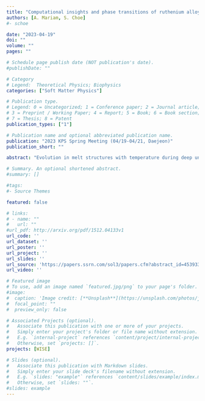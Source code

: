 ```yaml
---
title: "Computational insights and phase transitions of ruthenium alloy using classical molecular dynamics"
authors: [A. Mariam, S. Choe]
#- schoe

date: "2023-04-19"
doi: ""
volume: ""
pages: ""

# Schedule page publish date (NOT publication's date).
#publishDate: ""

# Category
# Legend:  Theoretical Physics; Biophysics
categories: ["Soft Matter Physics"]

# Publication type.
# Legend: 0 = Uncategorized; 1 = Conference paper; 2 = Journal article;
# 3 = Preprint / Working Paper; 4 = Report; 5 = Book; 6 = Book section;
# 7 = Thesis; 8 = Patent
publication_types: ["1"]

# Publication name and optional abbreviated publication name.
publication: "2023 KPS Spring Meeting (04/19-04/21, Daejeon)"
publication_short: ""

abstract: "Evolution in melt structures with temperature during deep undercooling, forming uniform melt-free crystal sites, and the effect of the melt state on solidification behaviors by using embedded atom method (EAM) potential, all have theoretical significance for understanding the mechanism of metal solidification. This EAM potential has remarkable accuracy and a wide range of properties, including mechanical properties, lattice dynamics, the energetics of competing crystal structures, defects, deformation routes, and liquid structures. In this study, we have performed a molecular dynamics simulation to examine the impact of different cooling rates during melt Ruthenium (Ru) alloy's solidification at temperatures ranging from 3250 K to 50 K. The evolutions in local systems have been observed in an energy-temperature curve, pair-correlation functions, bond angle distribution functions, the Honeycutt-Anderson index, and visualization analysis. Upon quenching with different cooling rates, we have observed transformation to a supercooled liquid state at 1200 K and a body-centered cubic-like cluster dominated after 1200 K in a stable and supercooled liquid form. We have calculated a critical cooling rate (1012 K/s) for the crystal to amorphous transition, and the solidification under cooling increases being the superheating temperature accelerates until the maximum cooling is achieved. We have found that the maximal undercooling occurred approximately at 0.4396Tm K and the maximal superheating at 1.2893Tm K. In our simulated data, the first and second peaks of radial distribution function(RDF) at room temperature show fair accordance with the experimentally observed RDF peaks of Ru nanoparticles. These findings will provide a roadmap and a foundation for further research on the relationship between melt temperature and nucleation supercooling."

# Summary. An optional shortened abstract.
#summary: []

#tags:
#- Source Themes

featured: false

# links:
# - name: ""
#   url: ""
#url_pdf: http://arxiv.org/pdf/1512.04133v1
url_code: ''
url_dataset: ''
url_poster: ''
url_project: ''
url_slides: ''
url_source: 'https://papers.ssrn.com/sol3/papers.cfm?abstract_id=4539335'
url_video: ''

# Featured image
# To use, add an image named `featured.jpg/png` to your page's folder.
#image:
#  caption: 'Image credit: [**Unsplash**](https://unsplash.com/photos/jdD8gXaTZsc)'
#  focal_point: ""
#  preview_only: false

# Associated Projects (optional).
#   Associate this publication with one or more of your projects.
#   Simply enter your project's folder or file name without extension.
#   E.g. `internal-project` references `content/project/internal-project/index.md`.
#   Otherwise, set `projects: []`.
projects: [WISE]

# Slides (optional).
#   Associate this publication with Markdown slides.
#   Simply enter your slide deck's filename without extension.
#   E.g. `slides: "example"` references `content/slides/example/index.md`.
#   Otherwise, set `slides: ""`.
#slides: example
---
```



